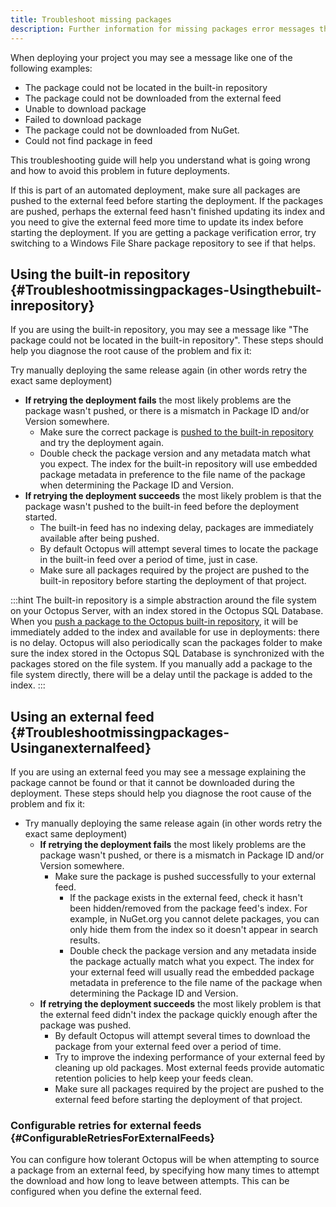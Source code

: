 ```yaml
---
title: Troubleshoot missing packages
description: Further information for missing packages error messages that can occur when deploying package steps.
---
```


When deploying your project you may see a message like one of the following examples:

- The package could not be located in the built-in repository
- The package could not be downloaded from the external feed
- Unable to download package
- Failed to download package
- The package could not be downloaded from NuGet.
- Could not find package in feed

This troubleshooting guide will help you understand what is going wrong and how to avoid this problem in future deployments.

If this is part of an automated deployment, make sure all packages are pushed to the external feed before starting the deployment. If the packages are pushed, perhaps the external feed hasn't finished updating its index and you need to give the external feed more time to update its index before starting the deployment. If you are getting a package verification error, try switching to a Windows File Share package repository to see if that helps.

## Using the built-in repository {#Troubleshootmissingpackages-Usingthebuilt-inrepository}

If you are using the built-in repository, you may see a message like "The package could not be located in the built-in repository". These steps should help you diagnose the root cause of the problem and fix it:

Try manually deploying the same release again (in other words retry the exact same deployment)

- **If retrying the deployment fails** the most likely problems are the package wasn't pushed, or there is a mismatch in Package ID and/or Version somewhere.  
  - Make sure the correct package is [pushed to the built-in repository](/docs/packaging-applications/package-repositories/pushing-packages-to-the-built-in-repository.md) and try the deployment again.  
  - Double check the package version and any metadata match what you expect. The index for the built-in repository will use embedded package metadata in preference to the file name of the package when determining the Package ID and Version.  
- **If retrying the deployment succeeds** the most likely problem is that the package wasn't pushed to the built-in feed before the deployment started.  
  - The built-in feed has no indexing delay, packages are immediately available after being pushed.  
  - By default Octopus will attempt several times to locate the package in the built-in feed over a period of time, just in case.  
  - Make sure all packages required by the project are pushed to the built-in repository before starting the deployment of that project.  

:::hint
The built-in repository is a simple abstraction around the file system on your Octopus Server, with an index stored in the Octopus SQL Database. When you [push a package to the Octopus built-in repository](/docs/packaging-applications/package-repositories/pushing-packages-to-the-built-in-repository.md), it will be immediately added to the index and available for use in deployments: there is no delay. Octopus will also periodically scan the packages folder to make sure the index stored in the Octopus SQL Database is synchronized with the packages stored on the file system. If you manually add a package to the file system directly, there will be a delay until the package is added to the index.
:::

## Using an external feed {#Troubleshootmissingpackages-Usinganexternalfeed}

If you are using an external feed you may see a message explaining the package cannot be found or that it cannot be downloaded during the deployment. These steps should help you diagnose the root cause of the problem and fix it:

- Try manually deploying the same release again (in other words retry the exact same deployment)
  - **If retrying the deployment fails** the most likely problems are the package wasn't pushed, or there is a mismatch in Package ID and/or Version somewhere.
    - Make sure the package is pushed successfully to your external feed.
      - If the package exists in the external feed, check it hasn't been hidden/removed from the package feed's index. For example, in NuGet.org you cannot delete packages, you can only hide them from the index so it doesn't appear in search results.
      - Double check the package version and any metadata inside the package actually match what you expect. The index for your external feed will usually read the embedded package metadata in preference to the file name of the package when determining the Package ID and Version.
  - **If retrying the deployment succeeds** the most likely problem is that the external feed didn't index the package quickly enough after the package was pushed.
    - By default Octopus will attempt several times to download the package from your external feed over a period of time.
    - Try to improve the indexing performance of your external feed by cleaning up old packages. Most external feeds provide automatic retention policies to help keep your feeds clean.
    - Make sure all packages required by the project are pushed to the external feed before starting the deployment of that project.

### Configurable retries for external feeds {#ConfigurableRetriesForExternalFeeds}

You can configure how tolerant Octopus will be when attempting to source a package from an external feed, by specifying how many times to attempt the download and how long to leave between attempts. This can be configured when you define the external feed.
